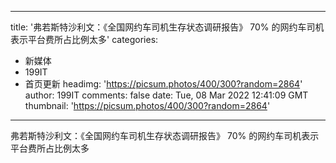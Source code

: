 
---
title: '弗若斯特沙利文：《全国网约车司机生存状态调研报告》 70% 的网约车司机表示平台费所占比例太多'
categories: 
 - 新媒体
 - 199IT
 - 首页更新
headimg: 'https://picsum.photos/400/300?random=2864'
author: 199IT
comments: false
date: Tue, 08 Mar 2022 12:41:09 GMT
thumbnail: 'https://picsum.photos/400/300?random=2864'
---

<div>   
弗若斯特沙利文：《全国网约车司机生存状态调研报告》 70% 的网约车司机表示平台费所占比例太多  
</div>
            